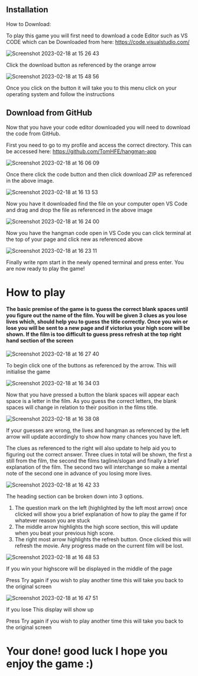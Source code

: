 
## Installation

How to Download:

To play this game you will first need to download a code Editor such as VS CODE which can be Downloaded from here: https://code.visualstudio.com/



![Screenshot 2023-02-18 at 15 26 43](https://user-images.githubusercontent.com/98556082/219875722-e3bce29d-57fd-45a1-8986-9036f6682a8a.png)

Click the download button as referenced by the orange arrow

![Screenshot 2023-02-18 at 15 48 56](https://user-images.githubusercontent.com/98556082/219875772-aa490b48-82e7-4907-b287-da5b57db58c6.png)

Once you click on the button it will take you to this menu click on your operating system and follow the instructions 

## Download from GitHub 

Now that you have your code editor downloaded you will need to download the code from GitHub.

First you need to go to my profile and access the correct directory. This can be accessed here: https://github.com/TomHFE/hangman-app

 ![Screenshot 2023-02-18 at 16 06 09](https://user-images.githubusercontent.com/98556082/219876087-ae4d562f-a038-4667-a534-446a7317f955.png)

Once there click the code button and then click download ZIP as referenced in the above image. 

![Screenshot 2023-02-18 at 16 13 53](https://user-images.githubusercontent.com/98556082/219876417-ab5050b9-b316-4998-9361-1af44ac4bb24.png)

Now you have it downloaded find the file on your computer open VS Code and drag and drop the file as referenced in the above image

![Screenshot 2023-02-18 at 16 24 00](https://user-images.githubusercontent.com/98556082/219876769-81825c15-337b-4bc1-90f5-1f2cfe8981a9.png)

Now you have the hangman code open in VS Code you can click terminal at the top of your page and click new as referenced above

![Screenshot 2023-02-18 at 16 23 11](https://user-images.githubusercontent.com/98556082/219876826-d06e66c8-e28a-4a09-b6c0-9369ad083a31.png)

Finally write npm start in the newly opened terminal and press enter. You are now ready to play the game!

# How to play

#### The basic premise of the game is to guess the correct blank spaces until you figure out the name of the film. You will be given 3 clues as you lose lives which, should help you to guess the title correctly. Once you win or lose you will be sent to a new page and if victorius your high score will be shown. If the film is too difficult to guess press refresh at the top right hand section of the screen

![Screenshot 2023-02-18 at 16 27 40](https://user-images.githubusercontent.com/98556082/219876976-932b30a9-1683-44f3-949c-f46df7c4c9bc.png)

To begin click one of the buttons as referenced by the arrow. This will initialise the game 

![Screenshot 2023-02-18 at 16 34 03](https://user-images.githubusercontent.com/98556082/219877269-8d1e227b-5789-4904-b884-fdb94fa9f729.png)

Now that you have pressed a button the blank spaces will appear each space is a letter in the film. As you guess the correct letters, the blank spaces will change in relation to their position in the films title. 

![Screenshot 2023-02-18 at 16 38 08](https://user-images.githubusercontent.com/98556082/219877407-f6e34616-2367-4412-abbf-d843d4eab532.png)

If your guesses are wrong, the lives and hangman as referenced by the left arrow will update accordingly to show how many chances you have left.

The clues as referenced to the right will also update to help aid you to figuring out the correct answer. Three clues in total will be shown, the first a still from the film, the second the films tagline/slogan and finally a brief explanation of the film. The second two will interchange so make a mental note of the second one in advance of you losing more lives.

![Screenshot 2023-02-18 at 16 42 33](https://user-images.githubusercontent.com/98556082/219877651-2ebf8498-ba9a-440f-86a4-4351ee8b1857.png)

The heading section can be broken down into 3 options.

1. The question mark on the left (highlighted by the left most arrow) once clicked will show you a brief explanation of how to play the game if for whatever reason you are stuck
2. The middle arrow highlights the high score section, this will update when you beat your previous high score.
3. The right most arrow highlights the refresh button. Once clicked this will refresh the movie. Any progress made on the current film will be lost. 


![Screenshot 2023-02-18 at 16 48 53](https://user-images.githubusercontent.com/98556082/219877913-5fc668bc-64d2-4467-8495-ca81a74cdbf3.png)

If you win your highscore will be displayed in the middle of the page

Press Try again if you wish to play another time this will take you back to the original screen

![Screenshot 2023-02-18 at 16 47 51](https://user-images.githubusercontent.com/98556082/219877914-7588c4c2-0d47-44ce-add1-60118fff9316.png)

If you lose This display will show up 

Press Try again if you wish to play another time this will take you back to the original screen

# Your done! good luck I hope you enjoy the game :)

```
    
